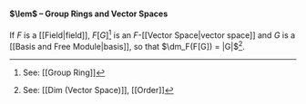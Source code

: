 #### $\lem$ – Group Rings and Vector Spaces
If $F$ is a [[Field|field]], $F[G]$[^1] is an $F$-[[Vector Space|vector space]] and $G$ is a [[Basis and Free Module|basis]], so that $\dm_F(F[G]) = |G|$[^2].

[^1]: See: [[Group Ring]]
[^2]: See: [[Dim (Vector Space)]], [[Order]]